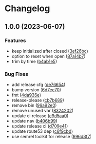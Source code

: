 # Changelog

## 1.0.0 (2023-06-07)


### Features

* keep initialized after closed ([3ef26bc](https://github.com/dao-xyz/peerbit/commit/3ef26bc5b9c86106af3d850b1f2962875a185c5d))
* option to reset when open ([87a14b7](https://github.com/dao-xyz/peerbit/commit/87a14b769f46c07695397780cc2481218e1023c0))
* trim by time ([b4ab1e5](https://github.com/dao-xyz/peerbit/commit/b4ab1e59db8b873f564855de4c71e3327206e16a))


### Bug Fixes

* add release cfg ([de76654](https://github.com/dao-xyz/peerbit/commit/de766548f8106804d319e8b51e9607f2a3f60726))
* bump version ([6d7ee70](https://github.com/dao-xyz/peerbit/commit/6d7ee705e5735f79cf4aa8eb9c87df1a591e1000))
* fmt ([4da936e](https://github.com/dao-xyz/peerbit/commit/4da936ed5103d0197c3321d9e91c96cb07d39486))
* release-please ([cb7b689](https://github.com/dao-xyz/peerbit/commit/cb7b689abecd823d0d531138e24de6991092c614))
* remove bin ([96a92e0](https://github.com/dao-xyz/peerbit/commit/96a92e0e892e9f9330f1f153378faebdd8939269))
* remove unused var ([8324202](https://github.com/dao-xyz/peerbit/commit/83242026b76a32302c8e98a59d5a205e409e2eda))
* update ci release ([c9d5aa0](https://github.com/dao-xyz/peerbit/commit/c9d5aa024030aa3436077ebf64853e22deeb75e3))
* update nav ([b406b99](https://github.com/dao-xyz/peerbit/commit/b406b993633d2c362bafaed8b5f9e4319f2a3465))
* update release ci ([d709e41](https://github.com/dao-xyz/peerbit/commit/d709e41889e64cd9a90c56082c2bf9607f0f9bbe))
* update route53 dep ([c6f9cbd](https://github.com/dao-xyz/peerbit/commit/c6f9cbdf780ac502e774371561e291bbd4d47d1d))
* use semrel toolkit for release ([996d3f7](https://github.com/dao-xyz/peerbit/commit/996d3f72de27d53b4ed07ccddcb46bd55834f1a4))
